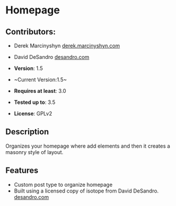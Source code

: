 # Homepage

## Contributors:

* Derek Marcinyshyn [derek.marcinyshyn.com](http://derek.marcinyshyn.com)
* David DeSandro [desandro.com](http://desandro.com)

* **Version**: 1.5
* ~Current Version:1.5~
* **Requires at least**: 3.0
* **Tested up to**: 3.5
* **License**: GPLv2

## Description

Organizes your homepage where add elements and then it creates a masonry style of layout.

## Features

* Custom post type to organize homepage
* Built using a licensed copy of isotope from David DeSandro. [desandro.com](http://desandro.com)